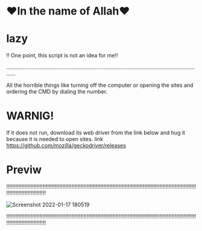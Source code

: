 # ❤️In the name of Allah❤️

# lazy
!! One point, this script is not an idea for me!!

..................................................................................................................................

All the horrible things like turning off the computer or opening the sites and ordering the CMD by dialing the number.

# WARNIG!
If it does not run, download its web driver from the link below and hug it because it is needed to open sites.
link https://github.com/mozilla/geckodriver/releases

# Previw

!!!!!!!!!!!!!!!!!!!!!!!!!!!!!!!!!!!!!!!!!!!!!!!!!!!!!!!!!!!!!!!!!!!!!!!!!!!!!!!!!!!!!!!!!!!!!!!!!!!!!!!!!!!!!!!!!!!!!!!!!!!!!!!!!!!!!!!!!!!!!!!!!!!!!!!

![Screenshot 2022-01-17 180519](https://user-images.githubusercontent.com/86854694/149789020-0690e77c-872a-4dc5-8da4-24a071fc5cfb.png)

!!!!!!!!!!!!!!!!!!!!!!!!!!!!!!!!!!!!!!!!!!!!!!!!!!!!!!!!!!!!!!!!!!!!!!!!!!!!!!!!!!!!!!!!!!!!!!!!!!!!!!!!!!!!!!!!!!!!!!!!!!!!!!!!!!!!!!!!!!!!!!!!!!!!!!!
